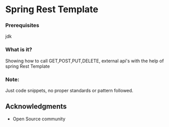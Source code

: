 # Spring Rest Template 

### Prerequisites

 jdk

### What is it?

 Showing how to call GET,POST,PUT,DELETE, external api's with the help of spring Rest Template
 

### Note:
 Just code snippets, no proper standards or pattern followed.


## Acknowledgments

* Open Source community

